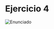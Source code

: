 # Ejercicio 4

![Enunciado](https://github.com/Lukas-De-Angelis-Riva/Estructura-Assembly/blob/master/Ejercicio04/Enunciado.JPG)
